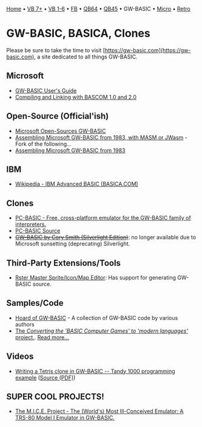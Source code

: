 [Home](https://gotbasic.com) • [VB 7+](vb.md) • [VB 1-6](vb6.md) • [FB](freebasic.md) • [QB64](qb64.md) • [QB45](qb.md) • GW-BASIC • [Micro](micro.md) • [Retro](retro.md)

# GW-BASIC, BASICA, Clones

Please be sure to take the time to visit [https://gw-basic.com](https://gw-basic.com), a site dedicated to all things GW-BASIC.

## Microsoft

- [GW-BASIC User's Guide](http://www.ojodepez-fanzine.net/network/qbdl/GW-MAN/index.html)
- [Compiling and Linking with BASCOM 1.0 and 2.0](http://www.ojodepez-fanzine.net/network/qbdl/bascom-compiling-and-linking.html)

## Open-Source (Official'ish)

- [Microsoft Open-Sources GW-BASIC](https://devblogs.microsoft.com/commandline/microsoft-open-sources-gw-basic/)
- [Assembling Microsoft GW-BASIC from 1983, with MASM or JWasm](https://github.com/tkchia/GW-BASIC) - Fork of the following...
- [Assembling Microsoft GW-BASIC from 1983](https://github.com/dspinellis/GW-BASIC)

## IBM

- [Wikipedia - IBM Advanced BASIC (BASICA.COM)](https://en.wikipedia.org/wiki/IBM_BASIC#IBM_Advanced_BASIC)

## Clones

- [PC-BASIC - Free, cross-platform emulator for the GW-BASIC family of interpreters.](http://www.pc-basic.org)
- [PC-BASIC Source](https://github.com/robhagemans/pcbasic/)
- ~~[GW-BASIC by Cory Smith (Silverlight Edition)](http://addressof.com/basic/)~~: no longer available due to Microsoft sunsetting (deprecating) Silverlight.

## Third-Party Extensions/Tools

- [Rster Master Sprite/Icon/Map Editor](https://github.com/RetroNick2020/raster-master): Has support for generating GW-BASIC source.

## Samples/Code

- [Hoard of GW-BASIC](https://github.com/robhagemans/hoard-of-gwbasic) - A collection of GW-BASIC code by various authors
- [The *Converting the 'BASIC Computer Games' to 'modern languages'* project.](https://github.com/coding-horror/basic-computer-games/). [Read more...](https://hackaday.com/2021/02/26/the-famous-basic-computer-games-book-gets-a-2021-update/)

## Videos

- [Writing a Tetris clone in GW-BASIC -- Tandy 1000 programming example](https://www.youtube.com/watch?v=JDnypVoQcPw) ([Source (PDF)](https://bisqwit.iki.fi/jutut/kuvat/programming_examples/gwbasictetris.pdf))

## SUPER COOL PROJECTS!

- [The M.I.C.E. Project - The (World's) Most Ill-Conceived Emulator: A TRS-80 Model I Emulator in GW-BASIC.](http://www.vavasour.ca/jeff/mice.html)
